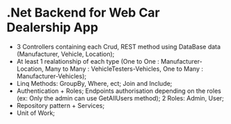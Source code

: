 # .Net Backend for Web Car Dealership App


 - 3 Controllers containing each Crud, REST method using DataBase data (Manufacturer, Vehicle, Location);
 - At least 1 realationship of each type (One to One : Manufacturer-Location, Many to Many : VehicleTesters-Vehicles, One to Many : Manufacturer-Vehicles);
 - Linq Methods: GroupBy, Where, ect; Join and Include;
 - Authentication + Roles; Endpoints authorisation depending on the roles (ex: Only the admin can use GetAllUsers method); 2 Roles: Admin, User;
 - Repository pattern + Services;
 - Unit of Work;

